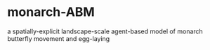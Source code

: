 # monarch-ABM
a spatially-explicit landscape-scale agent-based model of monarch butterfly movement and egg-laying
